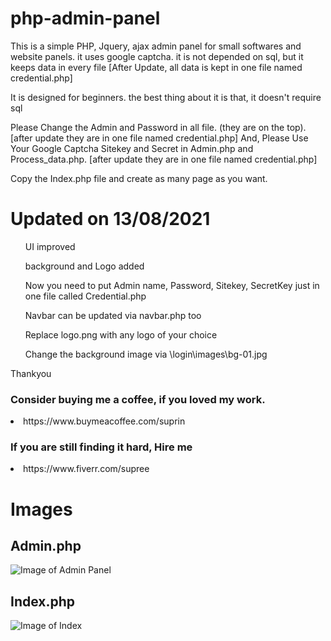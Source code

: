 # php-admin-panel
This is a simple PHP, Jquery, ajax admin panel for small softwares and website panels. it uses google captcha. it is not depended on sql, but it keeps data in every file [After Update, all data is kept in one file named credential.php]

It is designed for beginners. the best thing about it is that, it doesn't require sql

Please Change the Admin and Password in all file. (they are on the top). [after update they are in one file named credential.php]
And, Please Use Your Google Captcha Sitekey and Secret in Admin.php and Process_data.php. [after update they are in one file named credential.php]

Copy the Index.php file and create as many page as you want.

<h1> Updated on 13/08/2021 </h1>
<ul> UI improved </ul>
<ul> background and Logo added </ul>
<ul> Now you need to put Admin name, Password, Sitekey, SecretKey just in one file called Credential.php </ul>
<ul> Navbar can be updated via navbar.php too </ul>
<ul> Replace logo.png with any logo of your choice </ul>
<ul> Change the background image via \login\images\bg-01.jpg </ul>
  


Thankyou 

<h3>Consider buying me a coffee, if you loved my work.</h3>
<li>https://www.buymeacoffee.com/suprin

<h3>If you are still finding it hard, Hire me</h3> 
<li>https://www.fiverr.com/supree



<h1> Images </h1>
<bn>
  
<h2> Admin.php </h2>

![Image of Admin Panel](https://suprin.sobdar.com/references/adlogin.JPG)

<h2> Index.php </h2>
  
 ![Image of Index]((https://github.com/supreen/php-admin-panel//blob/master/login/images/index.jpg?raw=true))
